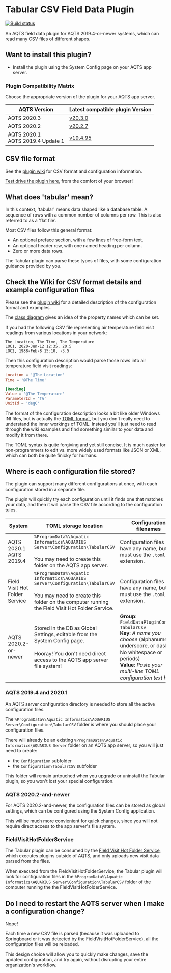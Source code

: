 # Tabular CSV Field Data Plugin

[![Build status](https://ci.appveyor.com/api/projects/status/rkpwslh6kmrt9pyr/branch/master?svg=true)](https://ci.appveyor.com/project/SystemsAdministrator/tabular-field-data-plugin/branch/master)

An AQTS field data plugin for AQTS 2019.4-or-newer systems, which can read many CSV files of different shapes.

## Want to install this plugin?

- Install the plugin using the System Config page on your AQTS app server.

### Plugin Compatibility Matrix

Choose the appropriate version of the plugin for your AQTS app server.

| AQTS Version | Latest compatible plugin Version |
| --- | --- |
| AQTS 2020.3 | [v20.3.0](https://github.com/AquaticInformatics/tabular-field-data-plugin/releases/download/v20.3.0/TabularCsv.plugin) |
| AQTS 2020.2 | [v20.2.7](https://github.com/AquaticInformatics/tabular-field-data-plugin/releases/download/v20.2.7/TabularCsv.plugin) |
| AQTS 2020.1<br/>AQTS 2019.4 Update 1| [v19.4.95](https://github.com/AquaticInformatics/tabular-field-data-plugin/releases/download/v19.4.95/TabularCsv.plugin) |

## CSV file format

See the [plugin wiki](../../wiki) for CSV format and configuration information.

[Test drive the plugin here](https://aquaticinformatics.github.io/tabular-field-data-plugin/test-drive/), from the comfort of your browser!

## What does 'tabular' mean?

In this context, 'tabular' means data shaped like a database table. A sequence of rows with a common number of columns per row. This is also referred to as a 'flat file'.

Most CSV files follow this general format:

- An optional preface section, with a few lines of free-form text.
- An optional header row, with one named heading per column.
- Zero or more data rows.

The Tabular plugin can parse these types of files, with some configuration guidance provided by you.

## Check the Wiki for CSV format details and example configuration files

Please see the [plugin wiki](../../wiki) for a detailed description of the configuration format and examples.

The [class diagram](docs/Readme.md) gives an idea of the property names which can be set.

If you had the following CSV file representing air temperature field visit readings from various locations in your network:

```csv
The Location, The Time, The Temperature
LOC1, 2020-Jun-12 12:35, 20.5
LOC2, 1988-Feb-8 15:10, -3.5
```

Then this configuration description would parse those rows into air temperature field visit readings:
```toml
Location = '@The Location'
Time = '@The Time'

[Reading]
Value = '@The Temperature'
ParameterId = 'TA'
UnitId = 'degC'
```

The format of the configuration description looks a bit like older Windows INI files, but is actually the [TOML format](https://toml.io/en/), but you don't really need to understand the inner workings of TOML. Instead you'll just need to read through the wiki examples and find something similar to your data and modify it from there.

The TOML syntax is quite forgiving and yet still concise. It is much easier for non-programmers to edit vs. more widely used formats like JSON or XML, which can both be quite finicky for humans.

## Where is each configuration file stored?

The plugin can support many different configurations at once, with each configuration stored in a separate file.

The plugin will quickly try each configuration until it finds one that matches your data, and then it will parse the CSV file according to the configuration tules.

| System | TOML storage location | Configuration filenames |
|---|---|---|
| AQTS 2020.1<br/>AQTS 2019.4 | `%ProgramData%\Aquatic Informatics\AQUARIUS Server\Configuration\TabularCSV` <br/><br/> You may need to create this folder on the AQTS app server. | Configuration files can have any name, but must use the `.toml` file extension. |
| Field Visit Hot Folder Service | `%ProgramData%\Aquatic Informatics\AQUARIUS Server\Configuration\TabularCSV` <br/><br/> You may need to create this folder on the computer running the Field Visit Hot Folder Service. | Configuration files can have any name, but must use the `.toml` file extension. |
| AQTS 2020.2-or-newer | Stored in the DB as Global Settings, editable from the System Config page. <br/><br/> Hooray! You don't need direct access to the AQTS app server file system! | **Group**: `FieldDataPluginConfig-TabularCsv`<br/>**Key**: _A name you choose_ (alphanumeric, underscore, or dashes. No whitespace or periods)<br/>**Value**: _Paste your multi-line TOML configuration text here_ |

### AQTS 2019.4 and 2020.1

An AQTS server configuration directory is needed to store all the active configuration files.

The `%ProgramData%\Aquatic Informatics\AQUARIUS Server\Configuration\TabularCSV` folder is where you should place your configuration files.

There will already be an existing `%ProgramData%\Aquatic Informatics\AQUARIUS Server` folder on an AQTS app server, so you will just need to create:
- the `Configuration` subfolder
- the `Configuration\TabularCSV` subfolder

This folder will remain untouched when you upgrade or uninstall the Tabular plugin, so you won't lost your special configuration.

### AQTS 2020.2-and-newer

For AQTS 2020.2-and-newer, the configuration files can be stored as global settings, which can be configured using the System Config application.

This will be much more convienient for quick changes, since you will not require direct access to the app server's file system.

### FieldVisitHotFolderService

The Tabular plugin can be consumed by the [Field Visit Hot Folder Service](https://github.com/AquaticInformatics/aquarius-field-data-framework/tree/master/src/FieldVisitHotFolderService#field-visit-hot-folder-service), which executes plugins outside of AQTS, and only uploads new visit data parsed from the files.

When executed from the FieldVisitHotFolderService, the Tabular plugin will look for configuration files in the `%ProgramData%\Aquatic Informatics\AQUARIUS Server\Configuration\TabularCSV` folder of the computer running the the FieldVisitHotFolderService.

## Do I need to restart the AQTS server when I make a configuration change?

Nope!

Each time a new CSV file is parsed (because it was uploaded to Springboard or it was detected by the FieldVisitHotFolderService), all the configuration files will be reloaded.

This design choice will allow you to quickly make changes, save the updated configuration, and try again, without disrupting your entire organization's workflow.

